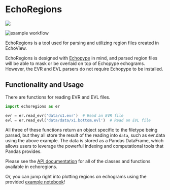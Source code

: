 # EchoRegions
<a href="https://echoregions.readthedocs.io/en/latest/?badge=latest">
<img src="https://readthedocs.org/projects/echoregions/badge/?version=latest"/>
</a>

![example workflow](https://github.com/OSOceanAcoustics/echoregions/actions/workflows/pytest.yml/badge.svg)


EchoRegions is a tool used for parsing and utilizing region files created in EchoView.

EchoRegions is designed with [Echopype](https://github.com/OSOceanAcoustics/echopype) in mind, and parsed region files will be able to mask or be overlaid on top of Echopype echograms. However, the EVR and EVL parsers do not require Echopype to be installed.

## Functionality and Usage
There are functions for reading EVR and EVL files.

```python
import echoregions as er

evr = er.read_evr('data/x1.evr')  # Read an EVR file
evl = er.read_evl('data/data/x1.bottom.evl')  # Read an EVL file
```

All three of these functions return an object specific to the filetype being parsed, but
they all store the result of the reading into `data`, such as evr.data using the above example.
The data is stored as a Pandas DataFrame, which allows users to leverage the powerful indexing
and computational tools that Pandas provides.

Please see the [API documentation](https://echoregions.readthedocs.io/en/latest/api.html) for all of the classes and functions available in echoregions.

Or, you can jump right into plotting regions on echograms using the provided
[example notebook](https://github.com/ngkavin/echoregions/blob/regions-restructure/notebooks/Regions2D_plotting.ipynb)!
